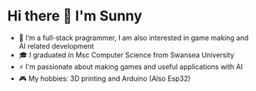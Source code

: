 # Hi there 👋 I'm Sunny
- 🔭 I’m a full-stack pragrammer, I am also interested in game making and AI related development
- 🎓 I graduated in Msc Computer Science from Swansea University
- ⚡ I'm passionate about making games and useful applications with AI
- 🎮 My hobbies: 3D printing and Arduino (Also Esp32)
<!--
**sunny199906/sunny199906** is a ✨ _special_ ✨ repository because its `README.md` (this file) appears on your GitHub profile.

Here are some ideas to get you started:

- 🔭 I’m currently working on ...
- 🌱 I’m currently learning ...
- 👯 I’m looking to collaborate on ...
- 🤔 I’m looking for help with ...
- 💬 Ask me about ...
- 📫 How to reach me: ...
- 😄 Pronouns: ...
- ⚡ Fun fact: ...
-->
